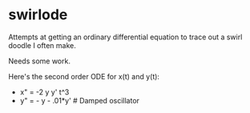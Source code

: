 # swirlode
Attempts at getting an ordinary differential equation to trace out a swirl doodle I often make.

Needs some work.


Here's the second order ODE for x(t) and y(t):

- x" = -2 y y' t^3
- y" = - y - .01*y'   # Damped oscillator
